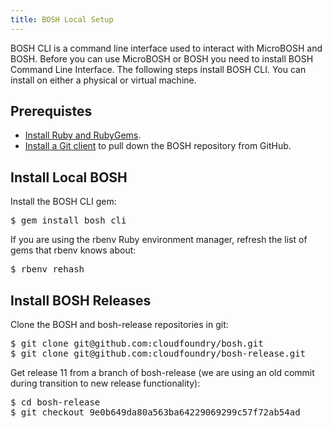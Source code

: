 ```yaml
---
title: BOSH Local Setup
---
```


BOSH CLI is a command line interface used to interact with MicroBOSH and BOSH. Before you can use MicroBOSH or BOSH you need to install BOSH Command Line Interface. The following steps install BOSH CLI. You can install on either a physical or virtual machine.

## Prerequistes ##

* [Install Ruby and RubyGems](/docs/common/install_ruby.html). 
* [Install a Git client](/docs/common/install_git.html) to pull down the BOSH repository from GitHub. 

## Install Local BOSH ##

Install the BOSH CLI gem:

<pre class="terminal">
$ gem install bosh_cli
</pre>

If you are using the rbenv Ruby environment manager, refresh the list of gems that rbenv knows about: 

<pre class="terminal">
$ rbenv rehash
</pre>

## Install BOSH Releases ##

Clone the BOSH and bosh-release repositories in git:

<pre class="terminal">
$ git clone git@github.com:cloudfoundry/bosh.git
$ git clone git@github.com:cloudfoundry/bosh-release.git
</pre>

Get release 11 from a branch of bosh-release (we are using an old commit during transition to new release functionality):

<pre class="terminal">
$ cd bosh-release
$ git checkout 9e0b649da80a563ba64229069299c57f72ab54ad
</pre>


